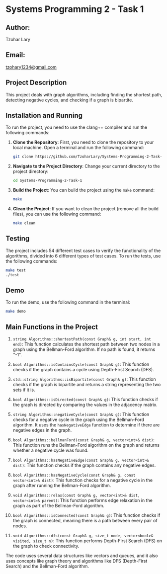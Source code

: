 # Systems Programming 2 - Task 1

## Author:
Tzohar Lary

## Email:
tzohary1234@gmail.com

## Project Description
This project deals with graph algorithms, including finding the shortest path, detecting negative cycles, and checking if a graph is bipartite.

## Installation and Running
To run the project, you need to use the clang++ compiler and run the following commands:

1. **Clone the Repository**: First, you need to clone the repository to your local machine. Open a terminal and run the following command:

    ```bash
    git clone https://github.com/TzoharLary/Systems-Programming-2-Task-1.git
    ```

2. **Navigate to the Project Directory**: Change your current directory to the project directory:

    ```bash
    cd Systems-Programming-2-Task-1
    ```

3. **Build the Project**: You can build the project using the `make` command:

    ```bash
    make
    ```

4. **Clean the Project**: If you want to clean the project (remove all the build files), you can use the following command:

    ```bash
    make clean
    ```
## Testing
The project includes 54 different test cases to verify the functionality of the algorithms, divided into 6 different types of test cases. To run the tests, use the following commands:

```bash
make test
./test
```
    
## Demo
To run the demo, use the following command in the terminal:

```bash
make demo
```

## Main Functions in the Project

1. `string Algorithms::shortestPath(const Graph& g, int start, int end)`: This function calculates the shortest path between two nodes in a graph using the Bellman-Ford algorithm. If no path is found, it returns "-1".

2. `bool Algorithms::isContainsCycle(const Graph& g)`: This function checks if the graph contains a cycle using Depth-First Search (DFS).

3. `std::string Algorithms::isBipartite(const Graph& g)`: This function checks if the graph is bipartite and returns a string representing the two sets if it is.

4. `bool Algorithms::isDirected(const Graph& g)`: This function checks if the graph is directed by comparing the values in the adjacency matrix.

5. `string Algorithms::negativeCycle(const Graph& g)`: This function checks for a negative cycle in the graph using the Bellman-Ford algorithm. It uses the `hasNegativeEdge` function to determine if there are negative edges in the graph.

6. `bool Algorithms::bellmanFord(const Graph& g, vector<int>& dist)`: This function runs the Bellman-Ford algorithm on the graph and returns whether a negative cycle was found.

7. `bool Algorithms::hasNegativeEdge(const Graph& g, vector<int>& dist)`: This function checks if the graph contains any negative edges.

7. `bool Algorithms::hasNegativeCycle(const Graph& g, const vector<int>& dist)`: This function checks for a negative cycle in the graph after running the Bellman-Ford algorithm.

8. `void Algorithms::relax(const Graph& g, vector<int>& dist, vector<int>& parent)`: This function performs edge relaxation in the graph as part of the Bellman-Ford algorithm.

9. `bool Algorithms::isConnected(const Graph& g)`: This function checks if the graph is connected, meaning there is a path between every pair of nodes.

10. `void Algorithms::dfs(const Graph& g, size_t node, vector<bool>& visited, size_t n)`: This function performs Depth-First Search (DFS) on the graph to check connectivity.

The code uses several data structures like vectors and queues, and it also uses concepts like graph theory and algorithms like DFS (Depth-First Search) and the Bellman-Ford algorithm.
